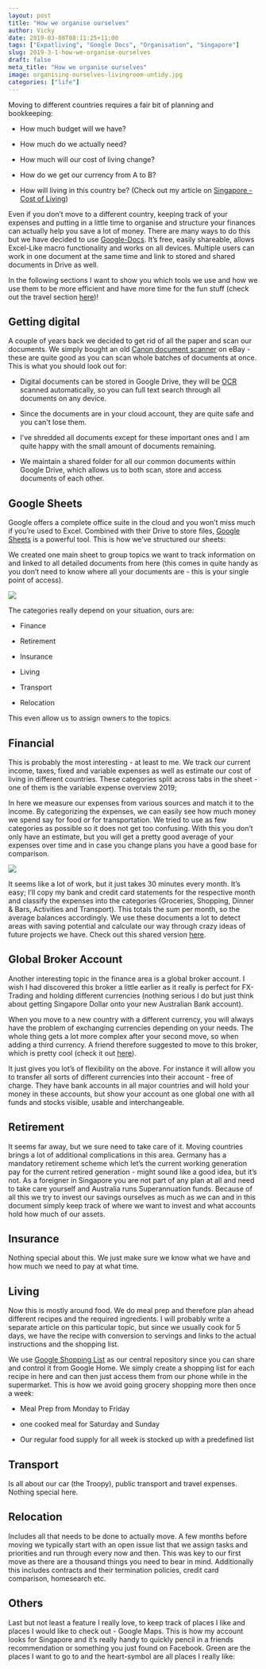 ```yaml
---
layout: post
title: "How we organise ourselves"
author: Vicky
date: 2019-03-08T08:11:25+11:00
tags: ["Expatliving", "Google Docs", "Organisation", "Singapore"]
slug: 2019-3-1-how-we-organise-ourselves
draft: false
meta_title: "How we organise ourselves"
image: organising-ourselves-livingroom-untidy.jpg
categories: ["life"]
---
```


Moving to different countries requires a fair bit of planning and bookkeeping<!-- end -->:

*   How much budget will we have?
    
*   How much do we actually need?
    
*   How much will our cost of living change?
    
*   How do we get our currency from A to B?
    
*   How will living in this country be? (Check out my article on [Singapore - Cost of Living](https://vickystrauf.com/home-1/2019/2/23/singapore-cost-of-living))
    

Even if you don’t move to a different country, keeping track of your expenses and putting in a little time to organise and structure your finances can actually help you save a lot of money. There are many ways to do this but we have decided to use [Google-Docs](https://www.google.com/docs/about/). It’s free, easily shareable, allows Excel-Like macro functionality and works on all devices. Multiple users can work in one document at the same time and link to stored and shared documents in Drive as well.

In the following sections I want to show you which tools we use and how we use them to be more efficient and have more time for the fun stuff (check out the travel section [here](https://vickystrauf.com/home-1?category=Travel))!

## Getting digital

A couple of years back we decided to get rid of all the paper and scan our documents. We simply bought an old [Canon document scanner](https://rover.ebay.com/rover/1/705-53470-19255-0/1?icep_id=114&ipn=icep&toolid=20004&campid=5338482618&mpre=https%3A%2F%2Fwww.ebay.com.au%2Fitm%2FUSED-Canon-Image-Formula-DR-C125-Document-Scanner-USB-Interface-1112%2F283139723639%3Fhash%3Ditem41ec715177%3Ag%3ALZAAAOSwlUhbjhZ2%3Ark%3A1%3Apf%3A1%26frcectupt%3Dtrue) on eBay - these are quite good as you can scan whole batches of documents at once. This is what you should look out for:

*   Digital documents can be stored in Google Drive, they will be [OCR](https://en.wikipedia.org/wiki/Optical_character_recognition) scanned automatically, so you can full text search through all documents on any device.
    
*   Since the documents are in your cloud account, they are quite safe and you can't lose them.
    
*   I’ve shredded all documents except for these important ones and I am quite happy with the small amount of documents remaining.
    
*   We maintain a shared folder for all our common documents within Google Drive, which allows us to both scan, store and access documents of each other.
    

## Google Sheets

Google offers a complete office suite in the cloud and you won’t miss much if you’re used to Excel. Combined with their Drive to store files, [Google Sheets](https://www.google.com/sheets/about/) is a powerful tool. This is how we’ve structured our sheets:

We created one main sheet to group topics we want to track information on and linked to all detailed documents from here (this comes in quite handy as you don’t need to know where all your documents are - this is your single point of access).

![](./Capture.jpg)

The categories really depend on your situation, ours are:

*   Finance
    

*   Retirement
    
*   Insurance
    
*   Living
    
*   Transport
    
*   Relocation
    

This even allow us to assign owners to the topics.

## Financial

This is probably the most interesting - at least to me. We track our current income, taxes, fixed and variable expenses as well as estimate our cost of living in different countries. These categories split across tabs in the sheet - one of them is the variable expense overview 2019;

In here we measure our expenses from various sources and match it to the income. By categorizing the expenses, we can easily see how much money we spend say for food or for transportation. We tried to use as few categories as possible so it does not get too confusing. With this you don’t only have an estimate, but you will get a pretty good average of your expenses over time and in case you change plans you have a good base for comparison.

![](./Capture.jpg)

It seems like a lot of work, but it just takes 30 minutes every month. It’s easy; I’ll copy my bank and credit card statements for the respective month and classify the expenses into the categories (Groceries, Shopping, Dinner & Bars, Activities and Transport). This totals the sum per month, so the average balances accordingly. We use these documents a lot to detect areas with saving potential and calculate our way through crazy ideas of future projects we have. Check out this shared version [here](https://docs.google.com/spreadsheets/d/e/2PACX-1vRE7F4yAnF7_7r58KWCkX1lbKkOM0k364Z8G9eTe6Z2ZrjXCXYamR_KoepnRxv7rpAYo2S9rd7DdswA/pubhtml?widget=true&amp;headers=false).

## Global Broker Account

Another interesting topic in the finance area is a global broker account. I wish I had discovered this broker a little earlier as it really is perfect for FX-Trading and holding different currencies (nothing serious I do but just think about getting Singapore Dollar onto your new Australian Bank account).

When you move to a new country with a different currency, you will always have the problem of exchanging currencies depending on your needs. The whole thing gets a lot more complex after your second move, so when adding a third currency. A friend therefore suggested to move to this broker, which is pretty cool (check it out [here](https://www.interactivebrokers.com/Universal/servlet/OpenAccount.IBrokerGuestLogin?partnerID=U9870396&invitedBy=fritz1337)).

It just gives you lot’s of flexibility on the above. For instance it will allow you to transfer all sorts of different currencies into their account - free of charge. They have bank accounts in all major countries and will hold your money in these accounts, but show your account as one global one with all funds and stocks visible, usable and interchangeable.

## Retirement

It seems far away, but we sure need to take care of it. Moving countries brings a lot of additional complications in this area. Germany has a mandatory retirement scheme which let’s the current working generation pay for the current retired generation - might sound like a good idea, but it’s not. As a foreigner in Singapore you are not part of any plan at all and need to take care yourself and Australia runs Superannuation funds. Because of all this we try to invest our savings ourselves as much as we can and in this document simply keep track of where we want to invest and what accounts hold how much of our assets.

## Insurance

Nothing special about this. We just make sure we know what we have and how much we need to pay at what time.

## Living

Now this is mostly around food. We do meal prep and therefore plan ahead different recipes and the required ingredients. I will probably write a separate article on this particular topic, but since we usually cook for 5 days, we have the recipe with conversion to servings and links to the actual instructions and the shopping list.

We use [Google Shopping List](https://shoppinglist.google.com/) as our central repository since you can share and control it from Google Home. We simply create a shopping list for each recipe in here and can then just access them from our phone while in the supermarket. This is how we avoid going grocery shopping more then once a week:

*   Meal Prep from Monday to Friday
    
*   one cooked meal for Saturday and Sunday
    
*   Our regular food supply for all week is stocked up with a predefined list
    

## Transport

Is all about our car (the Troopy), public transport and travel expenses. Nothing special here.

## Relocation

Includes all that needs to be done to actually move. A few months before moving we typically start with an open issue list that we assign tasks and priorities and run through every now and then. This was key to our first move as there are a thousand things you need to bear in mind. Additionally this includes contracts and their termination policies, credit card comparison, homesearch etc.

## Others

Last but not least a feature I really love, to keep track of places I like and places I would like to check out - Google Maps. This is how my account looks for Singapore and it’s really handy to quickly pencil in a friends recommendation or something you just found on Facebook. Green are the places I want to go to and the heart-symbol are all places I really like: